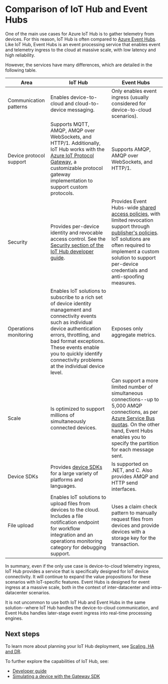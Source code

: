 <properties
 pageTitle="Compare Azure IoT Hub to Azure Event Hubs | Microsoft Azure"
 description="A comparison of the Azure IoT Hub and Azure Event Hubs services highlighting functional differences and use cases."
 services="iot-hub"
 documentationCenter=""
 authors="fsautomata"
 manager="timlt"
 editor=""/>

<tags
 ms.service="iot-hub"
 ms.devlang="na"
 ms.topic="article"
 ms.tgt_pltfrm="na"
 ms.workload="na"
 ms.date="06/06/2016"
 ms.author="elioda"/>

# Comparison of IoT Hub and Event Hubs

One of the main use cases for Azure IoT Hub is to gather telemetry from devices. For this reason, IoT Hub is often compared to [Azure Event Hubs][]. Like IoT Hub, Event Hubs is an event processing service that enables event and telemetry ingress to the cloud at massive scale, with low latency and high reliability.

However, the services have many differences, which are detailed in the following table.

| Area | IoT Hub | Event Hubs |
| ---- | ------- | ---------- |
| Communication patterns | Enables device-to-cloud and cloud-to-device messaging. | Only enables event ingress (usually considered for device-to-cloud scenarios). |
| Device protocol support | Supports MQTT, AMQP, AMQP over WebSockets, and HTTP/1. Additionally, IoT Hub works with the [Azure IoT Protocol Gateway][lnk-azure-protocol-gateway], a customizable protocol gateway implementation to support custom protocols. | Supports AMQP, AMQP over WebSockets, and HTTP/1. |
| Security | Provides per-device identity and revocable access control. See the [Security section of the IoT Hub developer guide]. | Provides Event Hubs-wide [shared access policies][Event Hub - security], with limited revocation support through [publisher's policies][Event Hub publisher policies]. IoT solutions are often required to implement a custom solution to support per-device credentials and anti-spoofing measures. |
| Operations monitoring | Enables IoT solutions to subscribe to a rich set of device identity management and connectivity events such as individual device authentication errors, throttling, and bad format exceptions. These events enable you to quickly identify connectivity problems at the individual device level. | Exposes only aggregate metrics. |
| Scale | Is optimized to support millions of simultaneously connected devices. | Can support a more limited number of simultaneous connections--up to 5,000 AMQP connections, as per [Azure Service Bus quotas][]. On the other hand, Event Hubs enables you to specify the partition for each message sent. |
| Device SDKs | Provides [device SDKs][Azure IoT Hub SDKs] for a large variety of platforms and languages. | Is supported on .NET, and C. Also provides AMQP and HTTP send interfaces. |
| File upload | Enables IoT solutions to upload files from devices to the cloud. Includes a file notification endpoint for workflow integration and an operations monitoring category for debugging support. | Uses a claim check pattern to manually request files from devices and provide devices with a storage key for the transaction. |

In summary, even if the only use case is device-to-cloud telemetry ingress, IoT Hub provides a service that is specifically designed for IoT device connectivity. It will continue to expand the value propositions for these scenarios with IoT-specific features. Event Hubs is designed for event ingress at a massive scale, both in the context of inter-datacenter and intra-datacenter scenarios.

It is not uncommon to use both IoT Hub and Event Hubs in the same solution--where IoT Hub handles the device-to-cloud communication, and Event Hubs handles later-stage event ingress into real-time processing engines.

## Next steps

To learn more about planning your IoT Hub deployment, see [Scaling, HA and DR][lnk-scaling].

To further explore the capabilities of IoT Hub, see:

- [Developer guide][lnk-devguide]
- [Simulating a device with the Gateway SDK][lnk-gateway]

[Azure Event Hubs]: ../event-hubs/event-hubs-what-is-event-hubs.md
[Security section of the IoT Hub developer guide]: iot-hub-devguide-security.md
[Event Hub - security]: ../event-hubs/event-hubs-authentication-and-security-model-overview.md
[Event Hub publisher policies]: ../event-hubs/event-hubs-overview.md#common-publisher-tasks
[Azure Service Bus quotas]: ../service-bus-messaging/service-bus-quotas.md
[Azure IoT Hub SDKs]: https://github.com/Azure/azure-iot-sdks/blob/master/readme.md
[lnk-azure-protocol-gateway]: iot-hub-protocol-gateway.md

[lnk-scaling]: iot-hub-scaling.md
[lnk-devguide]: iot-hub-devguide.md
[lnk-gateway]: iot-hub-linux-gateway-sdk-simulated-device.md

